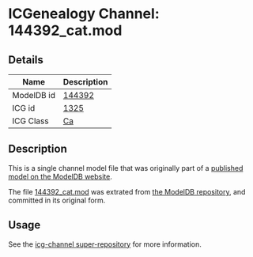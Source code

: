 # ICGenealogy Channel: 144392\_cat.mod

## Details

Name | Description
---- | -----------
ModelDB id | [144392](http://senselab.med.yale.edu/ModelDB/ShowModel.cshtml?model=144392)
ICG id | [1325](http://icg.neurotheory.ox.ac.uk/channels/3/1325)
ICG Class | [Ca](http://icg.neurotheory.ox.ac.uk/channels/3)

## Description

This is a single channel model file that was originally part of a [published model on the ModelDB website](http://senselab.med.yale.edu/mModelDB/ShowModel.cshtml?model=144392).

The file [144392\_cat.mod](144392_cat.mod) was extrated from [the ModelDB repository](http://senselab.med.yale.edu/ModelDB/ShowModel.cshtml?model=144392), and committed in its original form.

## Usage

See the [icg-channel super-repository](https://github.com/icgenealogy/icg-channels) for more information.